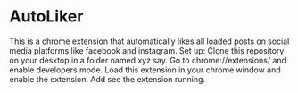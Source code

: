 # AutoLiker
This is a chrome extension that automatically likes all loaded posts on social media platforms like facebook and instagram.
Set up:
Clone this repository on your desktop in a folder named xyz say.
Go to chrome://extensions/ and enable developers mode.
Load this extension in your chrome window and enable the extension.
Add see the extension running.
